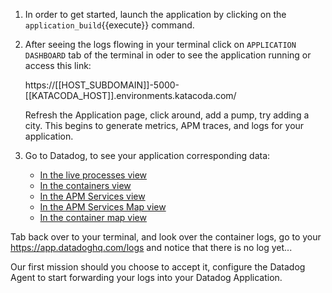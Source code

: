 1. In order to get started, launch the application by clicking on the `application_build`{{execute}} command.

2. After seeing the logs flowing in your terminal click on `APPLICATION DASHBOARD` tab of the terminal in oder to see the application running or access this link:

    https://[[HOST_SUBDOMAIN]]-5000-[[KATACODA_HOST]].environments.katacoda.com/

    Refresh the Application page, click around, add a pump, try adding a city. This begins to generate metrics, APM traces, and logs for your application.

3. Go to Datadog, to see your application corresponding data:

    * [In the live processes view](https://app.datadoghq.com/process)
    * [In the containers view](https://app.datadoghq.com/containers)
    * [In the APM Services view](https://app.datadoghq.com/apm/services)
    * [In the APM Services Map view](https://app.datadoghq.com/service/map?env=workshop)
    * [In the container map view](https://app.datadoghq.com/infrastructure/map?fillby=avg%3Aprocess.stat.container.io.wbps&sizeby=avg%3Anometric&groupby=short_image&nameby=name&nometrichosts=false&tvMode=false&nogrouphosts=true&palette=YlOrRd&paletteflip=false&node_type=container)

Tab back over to your terminal, and look over the container logs, go to your https://app.datadoghq.com/logs and notice that there is no log yet...

Our first mission should you choose to accept it, configure the Datadog Agent to start forwarding your logs into your Datadog Application.